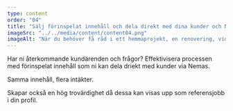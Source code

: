 ```yaml
---
type: content
order: "04"
title: "Sälj förinspelat innehåll och dela direkt med dina kunder och Nemas användare"
imageSrc: "../../media/content/content04.png"
imageAlt: "När du behöver få råd i ett hemmaprojekt, en renovering, vid montering, fix eller t.ex. målning."
---
```


Har ni återkommande kundärenden och frågor? Effektivisera processen med förinspelat innehåll som ni kan dela driekt med kunder via Nemas.

Samma innehåll, flera intäkter.

Skapar också en hög trovärdighet då dessa kan visas upp som referensjobb i din profil.
